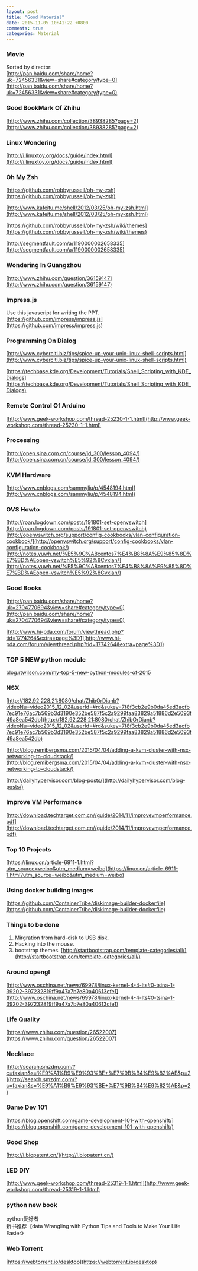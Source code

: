 ```yaml
---
layout: post
title: "Good Material"
date: 2015-11-05 10:41:22 +0800
comments: true
categories: Material
---
```

### Movie
Sorted by director:    
[http://pan.baidu.com/share/home?uk=72456331&view=share#category/type=0](http://pan.baidu.com/share/home?uk=72456331&view=share#category/type=0)   

### Good BookMark Of Zhihu
[http://www.zhihu.com/collection/38938285?page=2](http://www.zhihu.com/collection/38938285?page=2)    

### Linux Wondering
[http://i.linuxtoy.org/docs/guide/index.html](http://i.linuxtoy.org/docs/guide/index.html)   

### Oh My Zsh
[https://github.com/robbyrussell/oh-my-zsh](https://github.com/robbyrussell/oh-my-zsh)    

[http://www.kafeitu.me/shell/2012/03/25/oh-my-zsh.html](http://www.kafeitu.me/shell/2012/03/25/oh-my-zsh.html)    

[https://github.com/robbyrussell/oh-my-zsh/wiki/themes](https://github.com/robbyrussell/oh-my-zsh/wiki/themes)   

[http://segmentfault.com/a/1190000002658335](http://segmentfault.com/a/1190000002658335)   

### Wondering In Guangzhou
[http://www.zhihu.com/question/36159147](http://www.zhihu.com/question/36159147)  

### Impress.js
Use this javascript for writing the PPT.   
[https://github.com/impress/impress.js](https://github.com/impress/impress.js)    

### Programming On Dialog
[http://www.cyberciti.biz/tips/spice-up-your-unix-linux-shell-scripts.html](http://www.cyberciti.biz/tips/spice-up-your-unix-linux-shell-scripts.html)   

[https://techbase.kde.org/Development/Tutorials/Shell_Scripting_with_KDE_Dialogs](https://techbase.kde.org/Development/Tutorials/Shell_Scripting_with_KDE_Dialogs)    

### Remote Control Of Arduino
[http://www.geek-workshop.com/thread-25230-1-1.html](http://www.geek-workshop.com/thread-25230-1-1.html)   

### Processing
[http://open.sina.com.cn/course/id_300/lesson_4094/](http://open.sina.com.cn/course/id_300/lesson_4094/)   

### KVM Hardware
[http://www.cnblogs.com/sammyliu/p/4548194.html](http://www.cnblogs.com/sammyliu/p/4548194.html)    

### OVS Howto
[http://roan.logdown.com/posts/191801-set-openvswitch](http://roan.logdown.com/posts/191801-set-openvswitch)   
[http://openvswitch.org/support/config-cookbooks/vlan-configuration-cookbook/](http://openvswitch.org/support/config-cookbooks/vlan-configuration-cookbook/)   
[http://notes.yuwh.net/%E5%9C%A8centos7%E4%B8%8A%E9%85%8D%E7%BD%AEopen-vswitch%E5%92%8Cvxlan/](http://notes.yuwh.net/%E5%9C%A8centos7%E4%B8%8A%E9%85%8D%E7%BD%AEopen-vswitch%E5%92%8Cvxlan/)   

### Good Books
[http://pan.baidu.com/share/home?uk=2704770694&view=share#category/type=0](http://pan.baidu.com/share/home?uk=2704770694&view=share#category/type=0)   

[http://www.hi-pda.com/forum/viewthread.php?tid=1774264&extra=page%3D1](http://www.hi-pda.com/forum/viewthread.php?tid=1774264&extra=page%3D1)    

### TOP 5 NEW python module
[blog.rtwilson.com/my-top-5-new-python-modules-of-2015](blog.rtwilson.com/my-top-5-new-python-modules-of-2015)    


### NSX
[http://182.92.228.21:8080/chat/ZhibOrDianb?videoNu=video2015_12_02&userId=#rd&sukey=7f8f3cb2e9b0da45ed3acfb7ec91e76ac7b569b3d3190e352be587f5c2a9299faa83829a51886d2e5093f49a8ea542db](http://182.92.228.21:8080/chat/ZhibOrDianb?videoNu=video2015_12_02&userId=#rd&sukey=7f8f3cb2e9b0da45ed3acfb7ec91e76ac7b569b3d3190e352be587f5c2a9299faa83829a51886d2e5093f49a8ea542db)    

[http://blog.remibergsma.com/2015/04/04/adding-a-kvm-cluster-with-nsx-networking-to-cloudstack/](http://blog.remibergsma.com/2015/04/04/adding-a-kvm-cluster-with-nsx-networking-to-cloudstack/)    

[http://dailyhypervisor.com/blog-posts/](http://dailyhypervisor.com/blog-posts/)   

### Improve VM Performance
[http://download.techtarget.com.cn//guide/2014/11/improvevmperformance.pdf](http://download.techtarget.com.cn//guide/2014/11/improvevmperformance.pdf)   


### Top 10 Projects
[https://linux.cn/article-6911-1.html?utm_source=weibo&utm_medium=weibo](https://linux.cn/article-6911-1.html?utm_source=weibo&utm_medium=weibo)    

### Using docker building images
[https://github.com/ContainerTribe/diskimage-builder-dockerfile](https://github.com/ContainerTribe/diskimage-builder-dockerfile)    

### Things to be done
1. Mirgration from hard-disk to USB disk.    
2. Hacking into the mouse.    
3. bootstrap themes.
   [http://startbootstrap.com/template-categories/all/](http://startbootstrap.com/template-categories/all/)    

### Around opengl
[http://www.oschina.net/news/69978/linux-kernel-4-4-lts#0-tsina-1-39202-397232819ff9a47a7b7e80a40613cfe1](http://www.oschina.net/news/69978/linux-kernel-4-4-lts#0-tsina-1-39202-397232819ff9a47a7b7e80a40613cfe1)   

### Life Quality
[https://www.zhihu.com/question/26522007](https://www.zhihu.com/question/26522007)   

### Necklace
[http://search.smzdm.com/?c=faxian&s=%E9%A1%B9%E9%93%BE+%E7%9B%B4%E9%82%AE&p=2](http://search.smzdm.com/?c=faxian&s=%E9%A1%B9%E9%93%BE+%E7%9B%B4%E9%82%AE&p=2)    

### Game Dev 101
[https://blog.openshift.com/game-development-101-with-openshift/](https://blog.openshift.com/game-development-101-with-openshift/)    

### Good Shop
[http://i.biopatent.cn/](http://i.biopatent.cn/)    

### LED DIY
[http://www.geek-workshop.com/thread-25319-1-1.html](http://www.geek-workshop.com/thread-25319-1-1.html)    

### python new book
python爱好者    
新书推荐《data Wrangling with Python Tips and Tools to Make Your Life Easier》

### Web Torrent
[https://webtorrent.io/desktop](https://webtorrent.io/desktop)     
